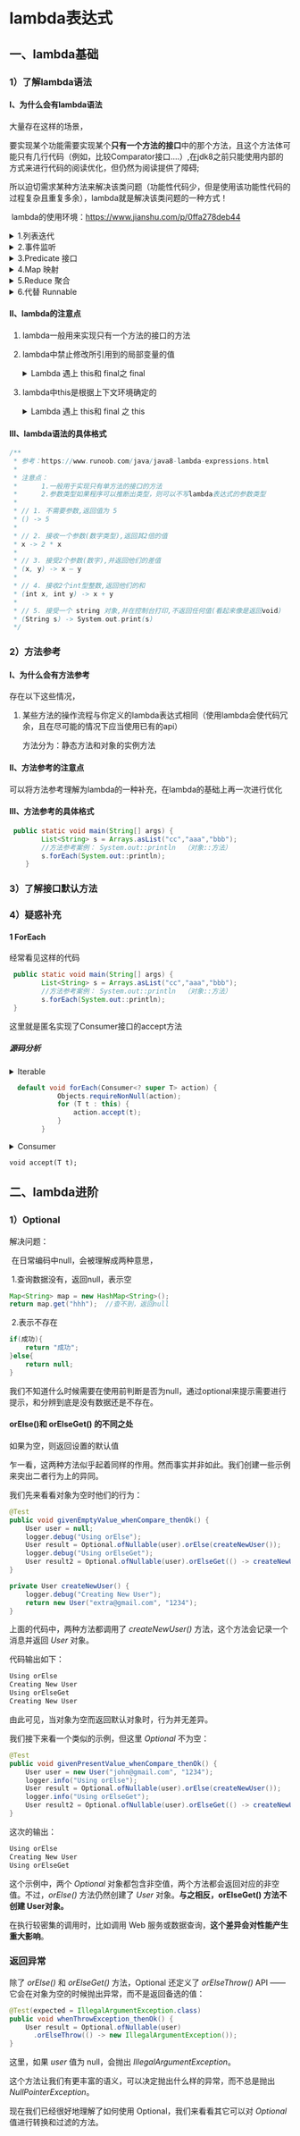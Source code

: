 # lambda表达式

## 一、lambda基础

### 1）了解lambda语法

#### Ⅰ、为什么会有lambda语法

大量存在这样的场景，

​		要实现某个功能需要实现某个**只有一个方法的接口**中的那个方法，且这个方法体可能只有几行代码（例如，比较Comparator接口....）,在jdk8之前只能使用内部的方式来进行代码的阅读优化，但仍然为阅读提供了障碍;

​		所以迫切需求某种方法来解决该类问题（功能性代码少，但是使用该功能性代码的过程复杂且重复多余），lambda就是解决该类问题的一种方式！

​	lambda的使用环境：https://www.jianshu.com/p/0ffa278deb44

<details>
  <summary>1.列表迭代</summary>  
   对一个列表的每一个元素进行操作，不使用 Lambda 表达式时如下：
	<pre><code>
    List<Integer> numbers = Arrays.asList(1, 2, 3, 4, 5);
        for (int element : numbers) {
            System.out.prinln(element);
        }
	</code></pre>
	使用 Lambda 表达式：
	<pre><code>
    List<Integer> numbers = Arrays.asList(1, 2, 3, 4, 5);
    numbers.forEach(x -> System.out.println(x));
    </code></pre>
	如果只需要调用单个函数对列表元素进行处理，那么可以使用更加简洁的 方法引用(方法参考：下面会具体深入) 代替 Lambda 表达式：
    <pre><code>
    List<Integer> numbers = Arrays.asList(1, 2, 3, 4, 5);
    numbers.forEach(System.out::println);
    </code></pre>
</details>

<details>
  <summary>2.事件监听</summary>  
    不使用 Lambda 表达式：
    <pre><code>
        button.addActionListener(new ActionListener(){
        @Override
        public void actionPerformed(ActionEvent e) {
            //handle the event
        }
    });
    </code></pre>
    使用 Lambda 表达式，需要编写多条语句时用花括号包围起来：
    <pre><code>
        button.addActionListener(e -> {
            //handle the event
        });
    </code></pre>
</details>

<details>
  <summary>3.Predicate 接口</summary>  
    java.util.function 包中的 Predicate 接口可以很方便地用于过滤。如果你需要对多个对象进行过滤并执行相同的处理逻辑，那么可以将这些相同的操作封装到 filter 方法中，由调用者提供过滤条件，以便重复使用。不使用 Predicate 接口，对于每一个对象，都需要编写过滤条件和处理逻辑：
    <pre><code>
    List<Integer> numbers = Arrays.asList(1, 2, 3, 4, 5);
	List<String> words = Arrays.asList("a", "ab", "abc");numbers.forEach(x -> {
    if (x % 2 == 0) {
        //process logic
        }
    })
    words.forEach(x -> {
        if (x.length() > 1) {
            //process logic
        }
    })
	</code></pre>
使用 Predicate 接口，将相同的处理逻辑封装到 filter 方法中，重复调用：
<pre><code>
	public static void main(String[] args) {
        List<Integer> numbers = Arrays.asList(1, 2, 3, 4, 5);
        List<String> words = Arrays.asList("a", "ab", "abc");
        filter(numbers, x -> (int)x % 2 == 0);
        filter(words, x -> ((String)x).length() > 1);
	}
	public static void filter(List list, Predicate condition) {
        list.forEach(x -> {
            if (condition.test(x)) {
                //process logic
            }
        })
    }
</code></pre>
filter 方法也可写成：
<pre><code>
    public static void filter(List list, Predicate condition) {
        list.stream().filter(x -> condition.test(x)).forEach(x -> {
            //process logic
        })
    }
</code></pre>
</details>

<details>
  <summary>4.Map 映射</summary>  
    Reduce 聚合、代替 Runnable
    <br>
	详细情况：https://www.jianshu.com/p/0ffa278deb44
</details>

<details>
  <summary>5.Reduce 聚合</summary>  
    代替 Runnable
    <br>
	详细情况：https://www.jianshu.com/p/0ffa278deb44
</details>

<details>
  <summary>6.代替 Runnable</summary>  
    <br>
	详细情况：https://www.jianshu.com/p/0ffa278deb44
</details>	

#### Ⅱ、lambda的注意点

1. lambda一般用来实现只有一个方法的接口的方法

2. lambda中禁止修改所引用到的局部变量的值

   <details>
     <summary>Lambda 遇上 this和 final之 final</summary>  
   	<pre><code>
   		package com.zuixue.lambdacase;
           import java.util.Arrays;
           import java.util.Collection;
           /**
            * @类: FinalCase
            * @描述: Lambda 遇上 this和 final之 final
            * @date: 2020/7/17
            * @author: Admin
            * @ver 1.0.0
            * @since JDK 1.8
            */
           public class FinalCase {
               /**
                * 被lambda所用到的变量，必须是final性质的（直接引用不会被修改），
                * 所以不论是lambda内部还是外部，当lambda使用了这个变量，这个变量就不能改变，但是可
                * 以修改内容
                * @param args
                */
               public static void main(String[] args) {
                   String[] names = new String[]{"张三","李四","王五","赵六"};
                   Runnable runnable = ()-> {
                       Arrays.asList(names).forEach((name)-> System.out.println(name));
           //            names =  new String[]{"张三","李四","王五","赵六"};(编译报错)
                   };
                   runnable.run();
                   System.out.println("不修改直接引用，修改内容------------->");
           //        names =  new String[]{"张三","李四","王五","赵六"};(编译报错：Variable         //        used in lambda expression should be final or effectively final)
                   names[0] = "侯七";
                   runnable.run();
               }
           }
   	</code></pre>
       结果：<br>
       	张三
           李四
           王五
           赵六<br>
           不修改直接引用，修改内容-------------><br>
           侯七
           李四
           王五
           赵六
   </details>	

3. lambda中this是根据上下文环境确定的

   <details>
     <summary> Lambda 遇上 this和 final 之 this</summary>  
       <pre><code>
       package com.zuixue.lambdacase;
       /**
        * @类: ThisAndFinalCase
        * @描述: Lambda 遇上 this和 final 之 this
        * @date: 2020/7/17
        * @author: Admin
        * @ver 1.0.0
        * @since JDK 1.8
        */
       public class ThisCase {
           /**
            * lambda不是匿名类的语法蜜糖
            * 论证：
            *      如果lambda是匿名类的语法蜜糖，那么打印的this会相同
            *      反之，如果不是则不相同
            */
           /**
            * 内部类 打印this
            */
           Runnable runnable1 = new Runnable() {
               @Override
               public void run() {
                   System.out.println(this);
               }
           };
           /**
            * 内部类 本身没有重写toString
            */
           Runnable runnable2 = new Runnable() {
               @Override
               public void run() {
                   System.out.println(toString());
               }
           };
           /**
            * 内部类 本身重写toString
            */
           Runnable runnable3 = new Runnable() {
               @Override
               public void run() {
                   System.out.println(toString());
               }
               @Override
               public String toString() {
                   return "匿名类3";
               }
           };
           Runnable runnable1_1 = ()->System.out.println(this);
           Runnable runnable2_1 = ()-> System.out.println(toString());
           @Override
           public String toString() {
               return "Hello World";
           }
           public static void main(String[] args) {
               ThisCase thisCase = new ThisCase();
               System.out.println("内部类的三种情况--------------------->");
               System.out.println("1.打印内部类的this");
               thisCase.runnable1.run();
               System.out.println("内部类的外部类："+ thisCase);
               System.out.println("2.内部类 本身没有重写toString");
               thisCase.runnable2.run();
               System.out.println("3.内部类 本身重写toString");
               thisCase.runnable3.run();
               System.out.println("使用lambda----------------------->");
               System.out.println("1.打印简化匿名内部类的this");
               thisCase.runnable1_1.run();
               System.out.println("2.匿名内部类 本身没有重写toString");
               thisCase.runnable2_1.run();
               System.out.println("结论：lambda不是匿名类的语法蜜糖，\n" +
                       "在lambda中使用this是看lambda所处的上下文环境,不是指lambda所简化的匿名				类");
           }
       }
       </code></pre>
       打印结果：<br>
       	内部类的三种情况---------------------><br>
           1.打印内部类的this<br>
           com.zuixue.lambdacase.ThisCase$1@3d075dc0<br>
           内部类的外部类：Hello World<br>
           2.内部类 本身没有重写toString<br>
           com.zuixue.lambdacase.ThisCase$2@214c265e<br>
           3.内部类 本身重写toString<br>
           匿名类3<br>
           使用lambda-----------------------><br>
           1.打印简化匿名内部类的this<br>
           Hello World<br>
           2.匿名内部类 本身没有重写toString<br>
           Hello World<br>
           结论：lambda不是匿名类的语法蜜糖，<br>
           在lambda中使用this是看lambda所处的上下文环境,不是指lambda所简化的匿名类<br>
   </details>

#### Ⅲ、lambda语法的具体格式

```java
/**
 * 参考：https://www.runoob.com/java/java8-lambda-expressions.html
 *
 * 注意点：
 *      1.一般用于实现只有单方法的接口的方法
 *      2.参数类型如果程序可以推断出类型，则可以不写lambda表达式的参数类型
 *
 * // 1. 不需要参数,返回值为 5
 * () -> 5
 * 
 * // 2. 接收一个参数(数字类型),返回其2倍的值
 * x -> 2 * x
 * 
 * // 3. 接受2个参数(数字),并返回他们的差值
 * (x, y) -> x – y
 * 
 * // 4. 接收2个int型整数,返回他们的和
 * (int x, int y) -> x + y
 * 
 * // 5. 接受一个 string 对象,并在控制台打印,不返回任何值(看起来像是返回void)
 * (String s) -> System.out.print(s)
 */
```

### 2）方法参考

#### Ⅰ、为什么会有方法参考

存在以下这些情况，

1. 某些方法的操作流程与你定义的lambda表达式相同（使用lambda会使代码冗余，且在尽可能的情况下应当使用已有的api）

   方法分为：静态方法和对象的实例方法

   

#### Ⅱ、方法参考的注意点

可以将方法参考理解为lambda的一种补充，在lambda的基础上再一次进行优化

#### Ⅲ、方法参考的具体格式

~~~java
 public static void main(String[] args) {
        List<String> s = Arrays.asList("cc","aaa","bbb");
        //方法参考案例： System.out::println  （对象::方法）
        s.forEach(System.out::println);
    }
~~~

###  3）了解接口默认方法



### 4）疑惑补充

#### 1 ForEach

经常看见这样的代码

~~~java
 public static void main(String[] args) {
        List<String> s = Arrays.asList("cc","aaa","bbb");
        //方法参考案例： System.out::println  （对象::方法）
        s.forEach(System.out::println);
 }
~~~

这里就是匿名实现了Consumer接口的accept方法

##### 源码分析

<details>
  <summary>Iterable<T> </summary>  
    <pre><code>
     /*
     * Copyright (c) 2003, 2013, Oracle and/or its affiliates. All rights reserved.
     * ORACLE PROPRIETARY/CONFIDENTIAL. Use is subject to license terms.
     */
    package java.lang;
    import java.util.Iterator;
    import java.util.Objects;
    import java.util.Spliterator;
    import java.util.Spliterators;
    import java.util.function.Consumer;
    /**
     * Implementing this interface allows an object to be the target of
     * the "for-each loop" statement. See
     * <strong>
     * <a href="{@docRoot}/../technotes/guides/language/foreach.html">For-each Loop</a>
     * </strong>
     *
     * @param <T> the type of elements returned by the iterator
     *
     * @since 1.5
     * @jls 14.14.2 The enhanced for statement
     */
    public interface Iterable<T> {
        /**
         * Returns an iterator over elements of type {@code T}.
         *
         * @return an Iterator.
         */
        Iterator<T> iterator();
        /**
         * Performs the given action for each element of the {@code Iterable}
         * until all elements have been processed or the action throws an
         * exception.  Unless otherwise specified by the implementing class,
         * actions are performed in the order of iteration (if an iteration order
         * is specified).  Exceptions thrown by the action are relayed to the
         * caller.
         *
         * @implSpec
         * <p>The default implementation behaves as if:
         * <pre>{@code
         *     for (T t : this)
         *         action.accept(t);
         * }</pre>
         *
         * @param action The action to be performed for each element
         * @throws NullPointerException if the specified action is null
         * @since 1.8
         */
        default void forEach(Consumer<? super T> action) {
            Objects.requireNonNull(action);
            for (T t : this) {
                action.accept(t);
            }
        }
        /**
         * Creates a {@link Spliterator} over the elements described by this
         * {@code Iterable}.
         *
         * @implSpec
         * The default implementation creates an
         * <em><a href="Spliterator.html#binding">early-binding</a></em>
         * spliterator from the iterable's {@code Iterator}.  The spliterator
         * inherits the <em>fail-fast</em> properties of the iterable's iterator.
         *
         * @implNote
         * The default implementation should usually be overridden.  The
         * spliterator returned by the default implementation has poor splitting
         * capabilities, is unsized, and does not report any spliterator
         * characteristics. Implementing classes can nearly always provide a
         * better implementation.
         *
         * @return a {@code Spliterator} over the elements described by this
         * {@code Iterable}.
         * @since 1.8
         */
        default Spliterator<T> spliterator() {
            return Spliterators.spliteratorUnknownSize(iterator(), 0);
        }
    }
    </code></pre>
</details>	

~~~java
  default void forEach(Consumer<? super T> action) {
            Objects.requireNonNull(action);
            for (T t : this) {
                action.accept(t);
            }
        }
~~~

<details>
  <summary>Consumer<T></summary>  
  <pre><code>
      /*
     * Copyright (c) 2010, 2013, Oracle and/or its affiliates. All rights reserved.
     * ORACLE PROPRIETARY/CONFIDENTIAL. Use is subject to license terms.
     */
    package java.util.function;
    import java.util.Objects;
    /**
     * Represents an operation that accepts a single input argument and returns no
     * result. Unlike most other functional interfaces, {@code Consumer} is expected
     * to operate via side-effects.
     *
     * <p>This is a <a href="package-summary.html">functional interface</a>
     * whose functional method is {@link #accept(Object)}.
     *
     * @param <T> the type of the input to the operation
     *
     * @since 1.8
     */
    @FunctionalInterface
    public interface Consumer<T> {
        /**
         * Performs this operation on the given argument.
         *
         * @param t the input argument
         */
        void accept(T t);
        /**
         * Returns a composed {@code Consumer} that performs, in sequence, this
         * operation followed by the {@code after} operation. If performing either
         * operation throws an exception, it is relayed to the caller of the
         * composed operation.  If performing this operation throws an exception,
         * the {@code after} operation will not be performed.
         *
         * @param after the operation to perform after this operation
         * @return a composed {@code Consumer} that performs in sequence this
         * operation followed by the {@code after} operation
         * @throws NullPointerException if {@code after} is null
         */
        default Consumer<T> andThen(Consumer<? super T> after) {
            Objects.requireNonNull(after);
            return (T t) -> { accept(t); after.accept(t); };
        }
    }
  </code></pre>
</details>	

```
void accept(T t);
```



## 二、lambda进阶

### 1）Optional

解决问题：

​	在日常编码中null，会被理解成两种意思，

​	1.查询数据没有，返回null，表示空

~~~java
Map<String> map = new HashMap<String>();
return map.get("hhh");	//查不到，返回null
~~~

​	2.表示不存在

~~~java
if(成功){
    return "成功";
}else{
    return null;
}
~~~

我们不知道什么时候需要在使用前判断是否为null，通过optional来提示需要进行提示，和分辨到底是没有数据还是不存在。

#### **orElse()和 orElseGet() 的不同之处**

如果为空，则返回设置的默认值

乍一看，这两种方法似乎起着同样的作用。然而事实并非如此。我们创建一些示例来突出二者行为上的异同。

我们先来看看对象为空时他们的行为：

```java
@Test
public void givenEmptyValue_whenCompare_thenOk() {
    User user = null;
    logger.debug("Using orElse");
    User result = Optional.ofNullable(user).orElse(createNewUser());
    logger.debug("Using orElseGet");
    User result2 = Optional.ofNullable(user).orElseGet(() -> createNewUser());
}

private User createNewUser() {
    logger.debug("Creating New User");
    return new User("extra@gmail.com", "1234");
}
```

上面的代码中，两种方法都调用了 *createNewUser()* 方法，这个方法会记录一个消息并返回 *User* 对象。

代码输出如下：

```java
Using orElse
Creating New User
Using orElseGet
Creating New User
```

由此可见，当对象为空而返回默认对象时，行为并无差异。

我们接下来看一个类似的示例，但这里 *Optional*  不为空：

```java
@Test
public void givenPresentValue_whenCompare_thenOk() {
    User user = new User("john@gmail.com", "1234");
    logger.info("Using orElse");
    User result = Optional.ofNullable(user).orElse(createNewUser());
    logger.info("Using orElseGet");
    User result2 = Optional.ofNullable(user).orElseGet(() -> createNewUser());
}
```

这次的输出：

```java
Using orElse
Creating New User
Using orElseGet
```

这个示例中，两个 *Optional*  对象都包含非空值，两个方法都会返回对应的非空值。不过，*orElse()* 方法仍然创建了 *User* 对象。**与之相反，orElseGet() 方法不创建 User对象。**

在执行较密集的调用时，比如调用 Web 服务或数据查询，**这个差异会对性能产生重大影响**。

### **返回异常**

除了 *orElse()* 和 *orElseGet()* 方法，Optional 还定义了 *orElseThrow()* API —— 它会在对象为空的时候抛出异常，而不是返回备选的值：

```java
@Test(expected = IllegalArgumentException.class)
public void whenThrowException_thenOk() {
    User result = Optional.ofNullable(user)
      .orElseThrow(() -> new IllegalArgumentException());
}
```

这里，如果 *user* 值为 null，会抛出 *IllegalArgumentException*。

这个方法让我们有更丰富的语义，可以决定抛出什么样的异常，而不总是抛出 *NullPointerException*。

现在我们已经很好地理解了如何使用 Optional，我们来看看其它可以对 *Optional* 值进行转换和过滤的方法。

